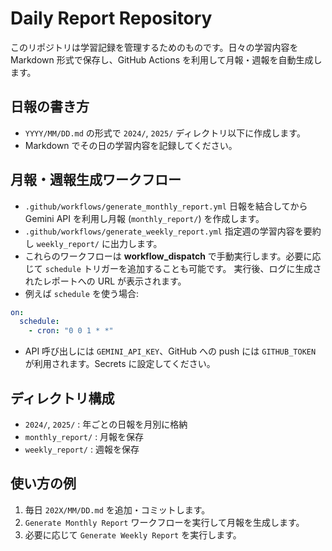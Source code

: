 # Daily Report Repository

このリポジトリは学習記録を管理するためのものです。日々の学習内容を Markdown 形式で保存し、GitHub Actions を利用して月報・週報を自動生成します。

## 日報の書き方
- `YYYY/MM/DD.md` の形式で `2024/`, `2025/` ディレクトリ以下に作成します。
- Markdown でその日の学習内容を記録してください。

## 月報・週報生成ワークフロー
- `.github/workflows/generate_monthly_report.yml`
  日報を結合してから Gemini API を利用し月報 (`monthly_report/`) を作成します。
- `.github/workflows/generate_weekly_report.yml`
  指定週の学習内容を要約し `weekly_report/` に出力します。
- これらのワークフローは **workflow_dispatch** で手動実行します。必要に応じて `schedule` トリガーを追加することも可能です。
  実行後、ログに生成されたレポートへの URL が表示されます。
- 例えば `schedule` を使う場合:
```yaml
on:
  schedule:
    - cron: "0 0 1 * *"
```
- API 呼び出しには `GEMINI_API_KEY`、GitHub への push には `GITHUB_TOKEN` が利用されます。Secrets に設定してください。

## ディレクトリ構成
- `2024/`, `2025/` : 年ごとの日報を月別に格納
- `monthly_report/` : 月報を保存
- `weekly_report/` : 週報を保存

## 使い方の例
1. 毎日 `202X/MM/DD.md` を追加・コミットします。
2. `Generate Monthly Report` ワークフローを実行して月報を生成します。
3. 必要に応じて `Generate Weekly Report` を実行します。

